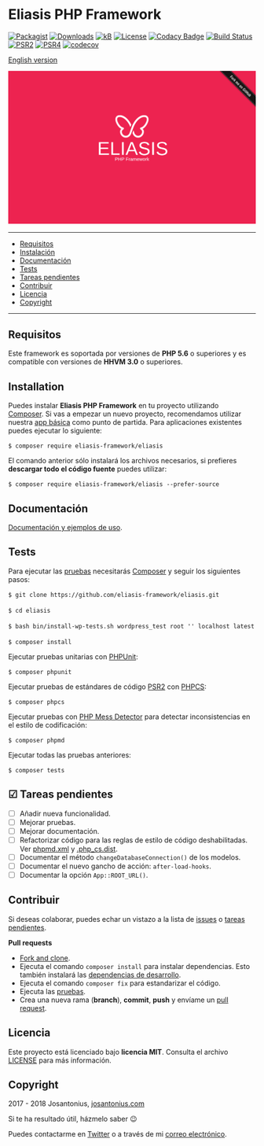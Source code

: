 # Eliasis PHP Framework

[![Packagist](https://img.shields.io/packagist/v/eliasis-framework/eliasis.svg)](https://packagist.org/packages/eliasis-framework/eliasis) [![Downloads](https://img.shields.io/packagist/dt/eliasis-framework/eliasis.svg)](https://github.com/eliasis-framework/eliasis) [![kB](https://img.shields.io/badge/kB-~20.6-009688.svg)](https://github.com/eliasis-framework/eliasis) [![License](https://img.shields.io/packagist/l/eliasis-framework/eliasis.svg)](https://github.com/eliasis-framework/eliasis/blob/master/LICENSE) [![Codacy Badge](https://api.codacy.com/project/badge/Grade/4f65d7ad0ee14b53a8c30c70911903de)](https://www.codacy.com/app/Josantonius/Eliasis?utm_source=github.com&amp;utm_medium=referral&amp;utm_content=eliasis-framework/eliasis&amp;utm_campaign=Badge_Grade) [![Build Status](https://travis-ci.org/eliasis-framework/eliasis.svg?branch=master)](https://travis-ci.org/eliasis-framework/eliasis) [![PSR2](https://img.shields.io/badge/PSR-2-1abc9c.svg)](http://www.php-fig.org/psr/psr-2/) [![PSR4](https://img.shields.io/badge/PSR-4-9b59b6.svg)](http://www.php-fig.org/psr/psr-4/) [![codecov](https://codecov.io/gh/eliasis-framework/eliasis/branch/master/graph/badge.svg)](https://codecov.io/gh/eliasis-framework/eliasis)

[English version](README.md)

![image](resources/eliasis-php-framework.png)

---

- [Requisitos](#requisitos)
- [Instalación](#instalación)
- [Documentación](#documentation)
- [Tests](#tests)
- [Tareas pendientes](#-tareas-pendientes)
- [Contribuir](#contribuir)
- [Licencia](#licencia)
- [Copyright](#copyright)

---

## Requisitos

Este framework es soportada por versiones de **PHP 5.6** o superiores y es compatible con versiones de **HHVM 3.0** o superiores.

## Installation

Puedes instalar **Eliasis PHP Framework** en tu proyecto utilizando [Composer](http://getcomposer.org/download/). Si vas a empezar un nuevo proyecto, recomendamos utilizar nuestra [app básica](https://github.com/eliasis-framework/app) como punto de partida. Para aplicaciones existentes puedes ejecutar lo siguiente:

    $ composer require eliasis-framework/eliasis

El comando anterior sólo instalará los archivos necesarios, si prefieres **descargar todo el código fuente** puedes utilizar:

    $ composer require eliasis-framework/eliasis --prefer-source

## Documentación

[Documentación y ejemplos de uso](https://eliasis-framework.github.io/eliasis/v1.1.3/lang/es/).

## Tests 

Para ejecutar las [pruebas](tests) necesitarás [Composer](http://getcomposer.org/download/) y seguir los siguientes pasos:

    $ git clone https://github.com/eliasis-framework/eliasis.git
    
    $ cd eliasis

    $ bash bin/install-wp-tests.sh wordpress_test root '' localhost latest

    $ composer install

Ejecutar pruebas unitarias con [PHPUnit](https://phpunit.de/):

    $ composer phpunit

Ejecutar pruebas de estándares de código [PSR2](http://www.php-fig.org/psr/psr-2/) con [PHPCS](https://github.com/squizlabs/PHP_CodeSniffer):

    $ composer phpcs

Ejecutar pruebas con [PHP Mess Detector](https://phpmd.org/) para detectar inconsistencias en el estilo de codificación:

    $ composer phpmd

Ejecutar todas las pruebas anteriores:

    $ composer tests

## ☑ Tareas pendientes

- [ ] Añadir nueva funcionalidad.
- [ ] Mejorar pruebas.
- [ ] Mejorar documentación.
- [ ] Refactorizar código para las reglas de estilo de código deshabilitadas. Ver [phpmd.xml](phpmd.xml) y [.php_cs.dist](.php_cs.dist).
- [ ] Documentar el método `changeDatabaseConnection()` de los modelos.
- [ ] Documentar el nuevo gancho de acción: `after-load-hooks`.
- [ ] Documentar la opción `App::ROOT_URL()`.

## Contribuir

Si deseas colaborar, puedes echar un vistazo a la lista de
[issues](https://github.com/eliasis-framework/eliasis/issues) o [tareas pendientes](#-tareas-pendientes).

**Pull requests**

* [Fork and clone](https://help.github.com/articles/fork-a-repo).
* Ejecuta el comando `composer install` para instalar dependencias.
  Esto también instalará las [dependencias de desarrollo](https://getcomposer.org/doc/03-cli.md#install).
* Ejecuta el comando `composer fix` para estandarizar el código.
* Ejecuta las [pruebas](#tests).
* Crea una nueva rama (**branch**), **commit**, **push** y envíame un
  [pull request](https://help.github.com/articles/using-pull-requests).

## Licencia

Este proyecto está licenciado bajo **licencia MIT**. Consulta el archivo [LICENSE](LICENSE) para más información.

## Copyright

2017 - 2018 Josantonius, [josantonius.com](https://josantonius.com/)

Si te ha resultado útil, házmelo saber :wink:

Puedes contactarme en [Twitter](https://twitter.com/Josantonius) o a través de mi [correo electrónico](mailto:hello@josantonius.com).